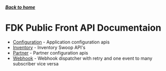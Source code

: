 ##### [Back to home](../../README.md)

# FDK Public Front API Documentaion


* [Configuration](CONFIGURATION.md) - Application configuration apis 
* [Inventory](INVENTORY.md) - Inventory Swoop API's 
* [Partner](PARTNER.md) - Partner configuration apis 
* [Webhook](WEBHOOK.md) - Webhook dispatcher with retry and one event to many subscriber vice versa 